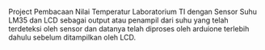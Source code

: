 Project Pembacaan Nilai Temperatur Laboratorium TI dengan Sensor Suhu LM35 dan LCD sebagai output atau penampil dari suhu yang telah terdeteksi oleh sensor dan datanya telah diproses oleh arduione terlebih dahulu sebelum ditampilkan oleh LCD. 

